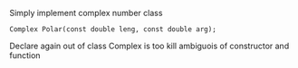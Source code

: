 Simply implement complex number class

```
Complex Polar(const double leng, const double arg);
```

Declare again out of class Complex is too kill ambiguois of constructor and function